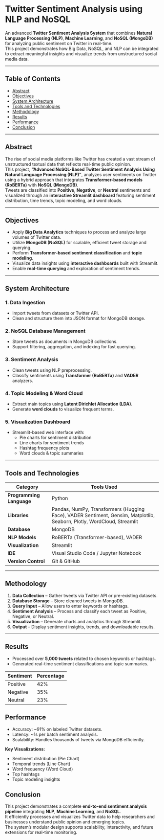 # Twitter Sentiment Analysis using NLP and NoSQL

An advanced **Twitter Sentiment Analysis System** that combines **Natural Language Processing (NLP)**, **Machine Learning**, and **NoSQL (MongoDB)** for analyzing public sentiment on Twitter in real-time.  
This project demonstrates how Big Data, NoSQL, and NLP can be integrated to extract meaningful insights and visualize trends from unstructured social media data.

---

## Table of Contents
- [Abstract](#abstract)
- [Objectives](#objectives)
- [System Architecture](#system-architecture)
- [Tools and Technologies](#tools-and-technologies)
- [Methodology](#methodology)
- [Results](#results)
- [Performance](#performance)
- [Conclusion](#conclusion)
 
---

## Abstract

The rise of social media platforms like Twitter has created a vast stream of unstructured textual data that reflects real-time public opinion.  
This project, **“Advanced NoSQL-Based Twitter Sentiment Analysis Using Natural Language Processing (NLP)”**, analyzes user sentiments on Twitter using a hybrid approach that integrates **Transformer-based models (RoBERTa)** with **NoSQL (MongoDB)**.  
Tweets are classified into **Positive**, **Negative**, or **Neutral** sentiments and visualized through an **interactive Streamlit dashboard** featuring sentiment distribution, time trends, topic modeling, and word clouds.

---

## Objectives

- Apply **Big Data Analytics** techniques to process and analyze large volumes of Twitter data.  
- Utilize **MongoDB (NoSQL)** for scalable, efficient tweet storage and querying.  
- Perform **Transformer-based sentiment classification** and **topic modeling**.  
- Visualize data insights using **interactive dashboards** built with Streamlit.  
- Enable **real-time querying** and exploration of sentiment trends.

---

## System Architecture

### 1. Data Ingestion
- Import tweets from datasets or Twitter API.  
- Clean and structure them into JSON format for MongoDB storage.

### 2. NoSQL Database Management
- Store tweets as documents in MongoDB collections.  
- Support filtering, aggregation, and indexing for fast querying.

### 3. Sentiment Analysis
- Clean tweets using NLP preprocessing.  
- Classify sentiments using **Transformer (RoBERTa)** and **VADER** analyzers.

### 4. Topic Modeling & Word Cloud
- Extract main topics using **Latent Dirichlet Allocation (LDA)**.  
- Generate **word clouds** to visualize frequent terms.

### 5. Visualization Dashboard
- Streamlit-based web interface with:
  - Pie charts for sentiment distribution  
  - Line charts for sentiment trends  
  - Hashtag frequency plots  
  - Word clouds & topic summaries

---

## Tools and Technologies

| Category | Tools Used |
|-----------|-------------|
| **Programming Language** | Python |
| **Libraries** | Pandas, NumPy, Transformers (Hugging Face), VADER Sentiment, Gensim, Matplotlib, Seaborn, Plotly, WordCloud, Streamlit |
| **Database** | MongoDB |
| **NLP Models** | RoBERTa (Transformer-based), VADER |
| **Visualization** | Streamlit |
| **IDE** | Visual Studio Code / Jupyter Notebook |
| **Version Control** | Git & GitHub |

---

## Methodology

1. **Data Collection** – Gather tweets via Twitter API or pre-existing datasets.  
2. **Database Storage** – Store cleaned tweets in MongoDB.  
3. **Query Input** – Allow users to enter keywords or hashtags.  
4. **Sentiment Analysis** – Process and classify each tweet as Positive, Negative, or Neutral.  
5. **Visualization** – Generate charts and analytics through Streamlit.  
6. **Output** – Display sentiment insights, trends, and downloadable results.

---

## Results 

- Processed over **5,000 tweets** related to chosen keywords or hashtags.  
- Generated real-time sentiment classifications and topic summaries.  

| Sentiment | Percentage |
|------------|-------------|
| Positive | 42% |
| Negative | 35% |
| Neutral | 23% |

## Performance
- Accuracy: ~91% on labeled Twitter datasets. 
- Latency: ~1s per batch sentiment analysis. 
- Scalability: Handles thousands of tweets via MongoDB efficiently. 

**Key Visualizations:**
- Sentiment distribution (Pie Chart)  
- Temporal trends (Line Chart)  
- Word frequency (Word Cloud)  
- Top hashtags  
- Topic modeling insights  


## Conclusion

This project demonstrates a complete **end-to-end sentiment analysis pipeline** integrating **NLP**, **Machine Learning**, and **NoSQL**.  
It efficiently processes and visualizes Twitter data to help researchers and businesses understand public opinion and emerging topics.  
The system’s modular design supports scalability, interactivity, and future extensions for real-time monitoring.


